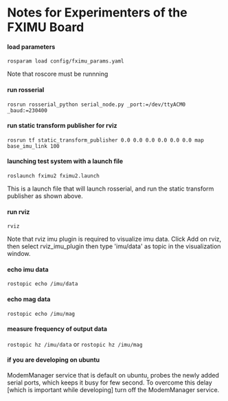 # Notes for Experimenters of the FXIMU Board

#### load parameters 

```rosparam load config/fximu_params.yaml```

Note that roscore must be runnning

#### run rosserial

```rosrun rosserial_python serial_node.py _port:=/dev/ttyACM0 _baud:=230400```


#### run static transform publisher for rviz

```rosrun tf static_transform_publisher 0.0 0.0 0.0 0.0 0.0 0.0 map base_imu_link 100```

#### launching test system with a launch file

```roslaunch fximu2 fximu2.launch```

This is a launch file that will launch rosserial, and run the static transform publisher as shown above.

#### run rviz

```rviz```

Note that rviz imu plugin is required to visualize imu data. Click Add on rviz, then select rviz_imu_plugin then type 'imu/data' as topic in the visualization window.

#### echo imu data

```rostopic echo /imu/data```

#### echo mag data

```rostopic echo /imu/mag```

#### measure frequency of output data

```rostopic hz /imu/data``` or ```rostopic hz /imu/mag```

#### if you are developing on ubuntu

ModemManager service that is default on ubuntu, probes the newly added serial ports, which keeps it busy for few second. To overcome this delay [which is important while developing] turn off the ModemManager service.
